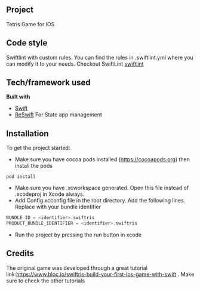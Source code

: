 ## Project
Tetris Game for IOS

## Code style
Swiftlint with custom rules. You can find the rules in .swiftlint.yml where you can modify it to your needs. Checkout SwiftLint
[swiftlint](https://github.com/realm/SwiftLint)

## Tech/framework used
**Built with**
- [Swift](https://developer.apple.com/swift/)
- [ReSwift](https://github.com/ReSwift/ReSwift) For State app management


## Installation
To get the project started: 
- Make sure you have cocoa pods installed (https://cocoapods.org) then install the pods
```shell
pod install
```
- Make sure you have .xcworkspace generated. Open this file instead of .xcodeproj in Xcode always.
- Add Config.xcconfig file in the root directory. Add the following lines. Replace <identifier> with your bundle identifier
```swift
BUNDLE_ID = <identifier>.swiftris
PRODUCT_BUNDLE_IDENTIFIER = <identifier>.swiftris
```
- Run the project by pressing the run button in xcode

## Credits
The original game was developed through a great tutorial link:https://www.bloc.io/swiftris-build-your-first-ios-game-with-swift . Make sure to check the other tutorials
